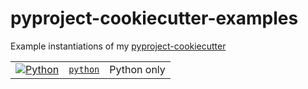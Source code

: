 # pyproject-cookiecutter-examples

Example instantiations of my [pyproject-cookiecutter](https://github.com/timkpaine/pyproject-cookiecutter)

| | | |
|:--|:--|:--|
[![Python](https://github.com/timkpaine/pyproject-cookiecutter-examples/workflows/Build%20Status/badge.svg?branch=python)](https://github.com/timkpaine/pyproject-cookiecutter-examples/actions?query=workflow%3A%22Build+Status%22) | [`python`](https://github.com/timkpaine/pyproject-cookiecutter-example/tree/python) | Python only |
